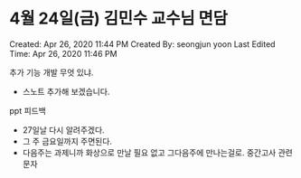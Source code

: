 # 4월 24일(금) 김민수 교수님 면담

Created: Apr 26, 2020 11:44 PM
Created By: seongjun yoon
Last Edited Time: Apr 26, 2020 11:46 PM

추가 기능 개발 무엇 있냐.

- 스노트 추가해 보겠습니다.

ppt 피드백

- 27일날 다시 알려주겠다.
- 그 주 금요일까지 주면된다.
- 다음주는 과제니까 화상으로 만날 필요 없고 그다음주에 만나는걸로.
중간고사 관련 문자